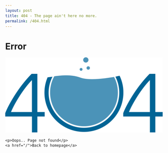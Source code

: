 ```yaml
---
layout: post
title: 404 - The page ain't here no more.
permalink: /404.html
---
```

<div id="error">
    <h1>Error</h1>
    <img src="images/404.svg">

    <p>Oops.. Page not found</p>
    <a href="/">Back to homepage</a>
</div>
